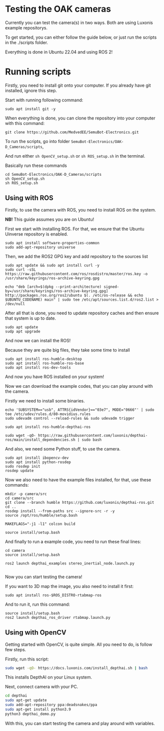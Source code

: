 # Testing the OAK cameras

Currently you can test the camera(s) in two ways. Both are using Luxonis example repositorys.

To get started, you can either follow the guide below, or just run the scripts in the ./scripts folder.

Everything is done in Ubuntu 22.04 and using ROS 2!

# Running scripts

Firstly, you need to install git onto your computer. If you already have git installed, ignore this step.

Start with running following command:

```
sudo apt install git -y
```

When everything is done, you can clone the repository into your computer with this command:

```
git clone https://github.com/MedvedEE/SemuBot-Electronics.git
```

To run the scripts, go into folder `SemuBot-Electronics/OAK-D_Cameras/scripts`,

And run either `sh OpenCV_setup.sh` or `sh ROS_setup.sh` in the terminal.

Basically run these commands

```
cd SemuBot-Electronics/OAK-D_Cameras/scripts
sh OpenCV_setup.sh 
sh ROS_setup.sh
```

## Using with ROS

Firstly, to use the camera with ROS, you need to install ROS on the system.

**NB!** This guide assumes you are on Ubuntu!

First we start with installing ROS. For that, we ensure that the Ubuntu Uinverse repository is enabled.

```
sudo apt install software-properties-common
sudo add-apt-repository universe

```

Then, we add the ROS2 GPG key and add repository to the sources list

```
sudo apt update && sudo apt install curl -y
sudo curl -sSL https://raw.githubusercontent.com/ros/rosdistro/master/ros.key -o /usr/share/keyrings/ros-archive-keyring.gpg

echo "deb [arch=$(dpkg --print-architecture) signed-by=/usr/share/keyrings/ros-archive-keyring.gpg] http://packages.ros.org/ros2/ubuntu $(. /etc/os-release && echo $UBUNTU_CODENAME) main" | sudo tee /etc/apt/sources.list.d/ros2.list > /dev/null

```

After all that is done, you need to update repository caches and then ensure that system is up to date.

```
sudo apt update
sudp apt upgrade
```

And now we can install the ROS!

Because they are quite big files, they take some time to install

```
sudo apt install ros-humble-desktop
sudo apt install ros-humble-ros-base
sudo apt install ros-dev-tools
```

And now you have ROS installed on your system!

Now we can download the example codes, that you can play around with the camera.

Firstly we need to install some binaries.

```
echo 'SUBSYSTEM=="usb", ATTRS{idVendor}=="03e7", MODE="0666"' | sudo tee /etc/udev/rules.d/80-movidius.rules
sudo udevadm control --reload-rules && sudo udevadm trigger

sudo apt install ros-humble-depthai-ros

sudo wget -qO- https://raw.githubusercontent.com/luxonis/depthai-ros/main/install_dependencies.sh | sudo bash

```

And also, we need some Python stuff, to use the camera.

```
sudo apt install ibopencv-dev
sudo apt install python-rosdep
sudo rosdep init
rosdep update
```

Now we also need to have the example files installed, for that, use these commands:

```
mkdir -p camera/src
cd camera/src
git clone --branch humble https://github.com/luxonis/depthai-ros.git
cd ..
rosdep install --from-paths src --ignore-src -r -y
source /opt/ros/humble/setup.bash

MAKEFLAGS="-j1 -l1" colcon build

source install/setup.bash

```

And finally to run a example code, you need to run these final lines:

```
cd camera
source install/setup.bash

ros2 launch depthai_examples stereo_inertial_node.launch.py


```

Now you can start testing the camera!

If you want to 3D map the image, you also need to install it first:

```
sudo apt install ros-$ROS_DISTRO-rtabmap-ros
```

And to run it, run this command:

```
source install/setup.bash
ros2 launch depthai_ros_driver rtabmap.launch.py
```

## Using with OpenCV

Getting started with OpenCV, is quite simple. All you need to do, is follow few steps.

Firstly, run this script:

```bash
sudo wget -qO- https://docs.luxonis.com/install_depthai.sh | bash
```

This installs DepthAI on your Linux system.

Next, connect camera with your PC.

```bash
cd depthai
sudo apt-get update
sudo add-apt-repository ppa:deadsnakes/ppa
sudo apt-get install python3.9
python3 depthai_demo.py
```

With this, you can start testing the camera and play around with variables.
